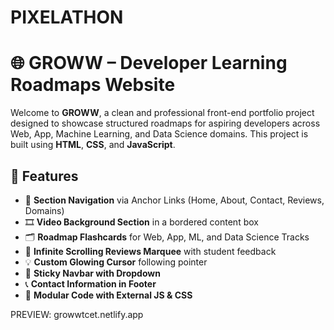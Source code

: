 # PIXELATHON
# 🌐 GROWW – Developer Learning Roadmaps Website

Welcome to **GROWW**, a clean and professional front-end portfolio project designed to showcase structured roadmaps for aspiring developers across Web, App, Machine Learning, and Data Science domains. This project is built using **HTML**, **CSS**, and **JavaScript**.

## 🚀 Features

- 🧭 **Section Navigation** via Anchor Links (Home, About, Contact, Reviews, Domains)
- 🎞️ **Video Background Section** in a bordered content box
- 🗂️ **Roadmap Flashcards** for Web, App, ML, and Data Science Tracks
- 💬 **Infinite Scrolling Reviews Marquee** with student feedback
- 💡 **Custom Glowing Cursor** following pointer
- 📜 **Sticky Navbar with Dropdown**
- 📞 **Contact Information in Footer**
- 🧩 **Modular Code with External JS & CSS**

PREVIEW: growwtcet.netlify.app
